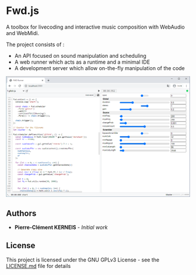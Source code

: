 # Fwd.js

A toolbox for livecoding and interactive music composition with WebAudio and WebMidi.

The project consists of :
- An API focused on sound manipulation and scheduling
- A web runner which acts as a runtime and a minimal IDE
- A development server which allow on-the-fly manipulation of the code

<img src="https://github.com/pckerneis/Fwd.js/blob/master/doc/fwd-screenshot.png?raw=true" alt="screenshot"/>

## Authors

* **Pierre-Clément KERNEIS** - *Initial work*

## License

This project is licensed under the GNU GPLv3 License - see the [LICENSE.md](LICENSE.md) file for details
